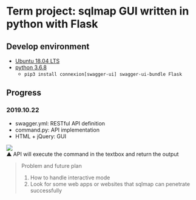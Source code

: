 # Term project: sqlmap GUI written in python with Flask

## Develop environment

- [Ubuntu 18.04 LTS](https://ubuntu.com/download/desktop)
- [python 3.6.8](https://www.python.org/)
  - `pip3 install connexion[swagger-ui] swagger-ui-bundle Flask`

## Progress

### 2019.10.22
- swagger.yml: RESTful API definition
- command.py: API implementation
- HTML + jQuery: GUI

![](https://i.imgur.com/PII19jZ.jpg)  
▲ API will execute the command in the textbox and return the output

> Problem and future plan
> 1. How to handle interactive mode
> 2. Look for some web apps or websites that sqlmap can penetrate successfully
